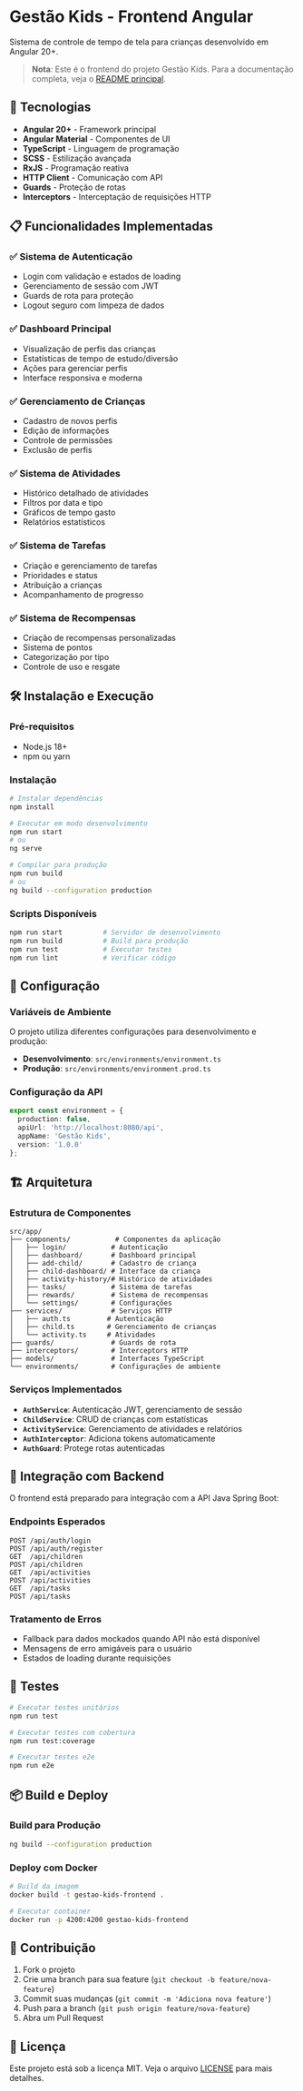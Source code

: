 # Gestão Kids - Frontend Angular

Sistema de controle de tempo de tela para crianças desenvolvido em Angular 20+.

> **Nota**: Este é o frontend do projeto Gestão Kids. Para a documentação completa, veja o [README principal](../README.md).

## 🚀 Tecnologias

- **Angular 20+** - Framework principal
- **Angular Material** - Componentes de UI
- **TypeScript** - Linguagem de programação
- **SCSS** - Estilização avançada
- **RxJS** - Programação reativa
- **HTTP Client** - Comunicação com API
- **Guards** - Proteção de rotas
- **Interceptors** - Interceptação de requisições HTTP

## 📋 Funcionalidades Implementadas

### ✅ **Sistema de Autenticação**
- Login com validação e estados de loading
- Gerenciamento de sessão com JWT
- Guards de rota para proteção
- Logout seguro com limpeza de dados

### ✅ **Dashboard Principal**
- Visualização de perfis das crianças
- Estatísticas de tempo de estudo/diversão
- Ações para gerenciar perfis
- Interface responsiva e moderna

### ✅ **Gerenciamento de Crianças**
- Cadastro de novos perfis
- Edição de informações
- Controle de permissões
- Exclusão de perfis

### ✅ **Sistema de Atividades**
- Histórico detalhado de atividades
- Filtros por data e tipo
- Gráficos de tempo gasto
- Relatórios estatísticos

### ✅ **Sistema de Tarefas**
- Criação e gerenciamento de tarefas
- Prioridades e status
- Atribuição a crianças
- Acompanhamento de progresso

### ✅ **Sistema de Recompensas**
- Criação de recompensas personalizadas
- Sistema de pontos
- Categorização por tipo
- Controle de uso e resgate

## 🛠️ Instalação e Execução

### Pré-requisitos
- Node.js 18+
- npm ou yarn

### Instalação
```bash
# Instalar dependências
npm install

# Executar em modo desenvolvimento
npm run start
# ou
ng serve

# Compilar para produção
npm run build
# ou
ng build --configuration production
```

### Scripts Disponíveis
```bash
npm run start          # Servidor de desenvolvimento
npm run build          # Build para produção
npm run test           # Executar testes
npm run lint           # Verificar código
```

## 🔧 Configuração

### Variáveis de Ambiente
O projeto utiliza diferentes configurações para desenvolvimento e produção:

- **Desenvolvimento**: `src/environments/environment.ts`
- **Produção**: `src/environments/environment.prod.ts`

### Configuração da API
```typescript
export const environment = {
  production: false,
  apiUrl: 'http://localhost:8080/api',
  appName: 'Gestão Kids',
  version: '1.0.0'
};
```

## 🏗️ Arquitetura

### Estrutura de Componentes
```
src/app/
├── components/           # Componentes da aplicação
│   ├── login/           # Autenticação
│   ├── dashboard/       # Dashboard principal
│   ├── add-child/       # Cadastro de criança
│   ├── child-dashboard/ # Interface da criança
│   ├── activity-history/# Histórico de atividades
│   ├── tasks/           # Sistema de tarefas
│   ├── rewards/         # Sistema de recompensas
│   └── settings/        # Configurações
├── services/            # Serviços HTTP
│   ├── auth.ts         # Autenticação
│   ├── child.ts        # Gerenciamento de crianças
│   └── activity.ts     # Atividades
├── guards/              # Guards de rota
├── interceptors/        # Interceptors HTTP
├── models/              # Interfaces TypeScript
└── environments/        # Configurações de ambiente
```

### Serviços Implementados
- **`AuthService`**: Autenticação JWT, gerenciamento de sessão
- **`ChildService`**: CRUD de crianças com estatísticas
- **`ActivityService`**: Gerenciamento de atividades e relatórios
- **`AuthInterceptor`**: Adiciona tokens automaticamente
- **`AuthGuard`**: Protege rotas autenticadas

## 🔗 Integração com Backend

O frontend está preparado para integração com a API Java Spring Boot:

### Endpoints Esperados
```
POST /api/auth/login
POST /api/auth/register
GET  /api/children
POST /api/children
GET  /api/activities
POST /api/activities
GET  /api/tasks
POST /api/tasks
```

### Tratamento de Erros
- Fallback para dados mockados quando API não está disponível
- Mensagens de erro amigáveis para o usuário
- Estados de loading durante requisições

## 🧪 Testes

```bash
# Executar testes unitários
npm run test

# Executar testes com cobertura
npm run test:coverage

# Executar testes e2e
npm run e2e
```

## 📦 Build e Deploy

### Build para Produção
```bash
ng build --configuration production
```

### Deploy com Docker
```bash
# Build da imagem
docker build -t gestao-kids-frontend .

# Executar container
docker run -p 4200:4200 gestao-kids-frontend
```

## 🤝 Contribuição

1. Fork o projeto
2. Crie uma branch para sua feature (`git checkout -b feature/nova-feature`)
3. Commit suas mudanças (`git commit -m 'Adiciona nova feature'`)
4. Push para a branch (`git push origin feature/nova-feature`)
5. Abra um Pull Request

## 📄 Licença

Este projeto está sob a licença MIT. Veja o arquivo [LICENSE](../LICENSE) para mais detalhes.
